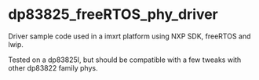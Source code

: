 # dp83825_freeRTOS_phy_driver

Driver sample code used in a imxrt platform using NXP SDK, freeRTOS and lwip.

Tested on a dp83825I, but should be compatible with a few tweaks with other dp83822 family phys.